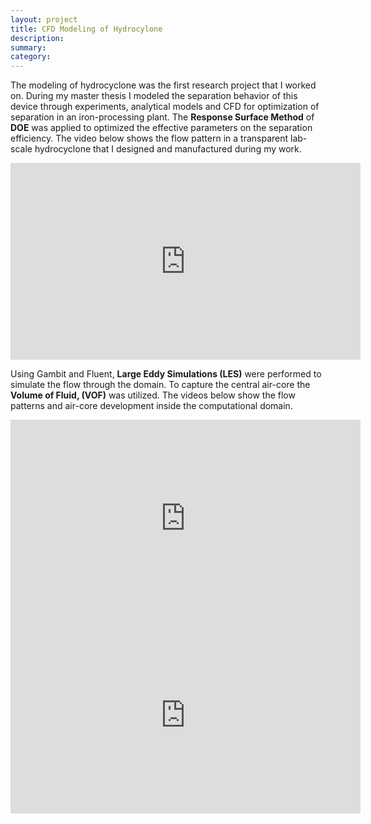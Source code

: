 ```yaml
---
layout: project
title: CFD Modeling of Hydrocylone
description:
summary: 
category:
---
```


The modeling of hydrocyclone was the first research project that I worked on. During my master thesis I modeled the separation behavior of this device through experiments, analytical models and CFD for optimization of separation in an iron-processing plant. The **Response Surface Method** of **DOE** was applied to optimized the effective parameters on the separation efficiency. The video below shows the flow pattern in a transparent lab-scale hydrocyclone that I designed and manufactured during my work.

<iframe width="560" height="315" src="https://www.youtube.com/embed/OPKIcug0zl8" frameborder="0" allow="accelerometer; autoplay; encrypted-media; gyroscope; picture-in-picture" allowfullscreen></iframe>

Using Gambit and Fluent, **Large Eddy Simulations (LES)** were performed to simulate the flow through the domain. To capture the central air-core the **Volume of Fluid, (VOF)** was utilized. The videos below show the flow patterns and air-core development inside the computational domain.

<iframe width="560" height="315" src="https://www.youtube.com/embed/CnoQ9Mg8EhE" frameborder="0" allow="accelerometer; autoplay; encrypted-media; gyroscope; picture-in-picture" allowfullscreen></iframe>

<iframe width="560" height="315" src="https://www.youtube.com/embed/HLoUMNbHOag" frameborder="0" allow="accelerometer; autoplay; encrypted-media; gyroscope; picture-in-picture" allowfullscreen></iframe>

